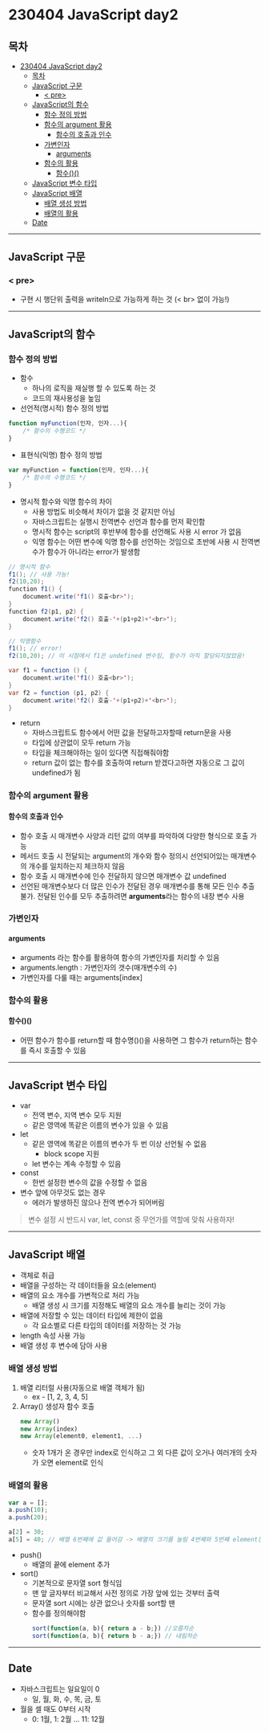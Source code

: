 # 230404 JavaScript day2
## 목차
<!-- TOC -->

- [230404 JavaScript day2](#230404-javascript-day2)
  - [목차](#목차)
  - [JavaScript 구문](#javascript-구문)
    - [\< pre\>](#-pre)
  - [JavaScript의 함수](#javascript의-함수)
    - [함수 정의 방법](#함수-정의-방법)
    - [함수의 argument 활용](#함수의-argument-활용)
      - [함수의 호출과 인수](#함수의-호출과-인수)
    - [가변인자](#가변인자)
      - [arguments](#arguments)
    - [함수의 활용](#함수의-활용)
      - [함수()()](#함수)
  - [JavaScript 변수 타입](#javascript-변수-타입)
  - [JavaScript 배열](#javascript-배열)
    - [배열 생성 방법](#배열-생성-방법)
    - [배열의 활용](#배열의-활용)
  - [Date](#date)

<!-- /TOC -->
---
## JavaScript 구문
### < pre>
- 구현 시 행단위 출력을 writeln으로 가능하게 하는 것 (< br> 없이 가능!)

---

## JavaScript의 함수
### 함수 정의 방법
- 함수
  - 하나의 로직을 재실행 할 수 있도록 하는 것
  - 코드의 재사용성을 높임
- 선언적(명시적) 함수 정의 방법
```javascript
function myFunction(인자, 인자...){
    /* 함수의 수행코드 */
}
```
- 표현식(익명) 함수 정의 방법
```javascript
var myFunction = function(인자, 인자...){
    /* 함수의 수행코드 */
}
```
- 명시적 함수와 익명 함수의 차이
  - 사용 방법도 비슷해서 차이가 없을 것 같지만 아님
  - 자바스크립트는 실행시 전역변수 선언과 함수를 먼저 확인함
  - 명시적 함수는 script의 후반부에 함수를 선언해도 사용 시 error 가 없음
  - 익명 함수는 어떤 변수에 익명 함수를 선언하는 것임으로 초반에 사용 시 전역변수가 함수가 아니라는 error가 발생함
```java script
// 명시적 함수 
f1(); // 사용 가능!
f2(10,20);
function f1() {
	document.write('f1() 호출<br>');
}
function f2(p1, p2) {
	document.write('f2() 호출-'+(p1+p2)+'<br>');
}

// 익명함수
f1(); // error!
f2(10,20); // 이 시점에서 f1은 undefined 변수임, 함수가 아직 할당되지않았음!

var f1 = function () { 
	document.write('f1() 호출<br>');
}
var f2 = function (p1, p2) {
	document.write('f2() 호출-'+(p1+p2)+'<br>');
}
```
- return
  - 자바스크립트도 함수에서 어떤 값을 전달하고자할때 return문을 사용
  - 타입에 상관없이 모두 return 가능
  - 타입을 체크해야하는 일이 있다면 직접해줘야함
  - return 값이 없는 함수를 호출하여 return 받겠다고하면 자동으로 그 값이 undefined가 됨

### 함수의 argument 활용
#### 함수의 호출과 인수
- 함수 호출 시 매개변수 사양과 리턴 값의 여부를 파악하여 다양한 형식으로 호출 가능
- 메서드 호출 시 전달되는 argument의 개수와 함수 정의시 선언되어있는 매개변수의 개수를 일치하는지 체크하지 않음
- 함수 호출 시 매개변수에 인수 전달하지 않으면 매개변수 값 undefined
- 선언된 매개변수보다 더 많은 인수가 전달된 경우 매개변수를 통해 모든 인수 추출 불가. 전달된 인수를 모두 추출하려면 **arguments**라는 함수의 내장 변수 사용

### 가변인자
#### arguments
- arguments 라는 함수를 활용하여 함수의 가변인자를 처리할 수 있음
- arguments.length : 가변인자의 갯수(매개변수의 수)
- 가변인자를 다룰 때는 arguments[index]

### 함수의 활용
#### 함수()()
- 어떤 함수가 함수를 return할 때 함수명()()을 사용하면 그 함수가 return하는 함수를 즉시 호출할 수 있음

---
## JavaScript 변수 타입
- var
  - 전역 변수, 지역 변수 모두 지원
  - 같은 영역에 똑같은 이름의 변수가 있을 수 있음
- let
  - 같은 영역에 똑같은 이름의 변수가 두 번 이상 선언될 수 없음
    - block scope 지원
  - let 변수는 계속 수정할 수 있음
- const
  - 한번 설정한 변수의 값을 수정할 수 없음
- 변수 앞에 아무것도 없는 경우
  - 에러가 발생하진 않으나 전역 변수가 되어버림
> 변수 설정 시 반드시 var, let, const 중 무언가를 역할에 맞춰 사용하자!

---

## JavaScript 배열
- 객체로 취급
- 배열을 구성하는 각 데이터들을 요소(element)
- 배열의 요소 개수를 가변적으로 처리 가능
  - 배열 생성 시 크기를 지정해도 배열의 요소 개수를 늘리는 것이 가능
- 배열에 저장할 수 있는 데이터 타입에 제한이 없음
  - 각 요소별로 다른 타입의 데이터를 저장하는 것 가능
- length 속성 사용 가능
- 배열 생성 후 변수에 담아 사용
### 배열 생성 방법
1. 배열 리터럴 사용(자동으로 배열 객체가 됨)
   - ex - [1, 2, 3, 4, 5]
2. Array() 생성자 함수 호출
    ```javascript
    new Array()
    new Array(index)
    new Array(element0, element1, ...)
    ```
    - 숫자 1개가 온 경우만 index로 인식하고 그 외 다른 값이 오거나 여러개의 숫자가 오면 element로 인식

### 배열의 활용
```javascript
var a = [];
a.push(10);
a.push(20);

a[2] = 30;
a[5] = 40; // 배열 6번째에 값 들어감 -> 배열의 크기를 늘림 4번째와 5번째 element는 undefiend
```
- push()
  - 배열의 끝에 element 추가
- sort()
  - 기본적으로 문자열 sort 형식임
  - 맨 앞 글자부터 비교해서 사전 정의로 가장 앞에 있는 것부터 출력
  - 문자열 sort 시에는 상관 없으나 숫자를 sort할 땐
  - 함수를 정의해야함
    ```javascript
    sort(function(a, b){ return a - b;}) //오름차순
    sort(function(a, b){ return b - a;}) // 내림차순
    ```
---
## Date
- 자바스크립트는 일요일이 0
  - 일, 월, 화, 수, 목, 금, 토
- 월을 셀 때도 0부터 시작
  - 0: 1월, 1: 2월 ... 11: 12월